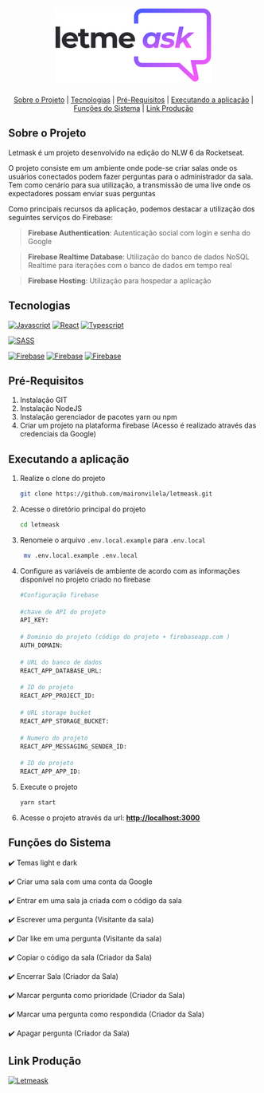 <h1 align="center">
    <img alt="Open Food" src="./src/assets/readme/logo.svg" />
    <br>
 </h1>
 <p align="center">
  <a href="#sobre-o-projeto">Sobre o Projeto</a> |
  <a href="#tecnologias">Tecnologias</a> | 
  <a href="#pré-requisitos">Pré-Requisitos</a>   |
  <a href="#executando-a-aplicação">Executando a aplicação</a>   |
  <a href="#funções-do-sistema">Funções do Sistema</a>   |
  <a href="#link-produção">Link Produção</a>   
</p> 

## Sobre o Projeto
Letmask é um projeto desenvolvido na edição do NLW 6 da Rocketseat.
 
O projeto consiste em um ambiente onde pode-se criar salas onde os usuários conectados podem fazer perguntas para o administrador da sala. Tem como cenário para sua utilização, a transmissão de uma live onde os expectadores possam enviar suas perguntas 

Como principais recursos da aplicação, podemos destacar a utilização dos seguintes serviços do Firebase:
>**Firebase Authentication**: Autenticação social com login e senha do Google

>**Firebase Realtime Database**: Utilização do banco de dados NoSQL Realtime para iterações com o banco de dados em tempo real 
 
>**Firebase Hosting**: Utilização para hospedar a aplicação

## Tecnologias

[![Javascript](https://img.shields.io/badge/Code-Javascript-FFFF00?&logo=javascript&logoColor=FFFF00)](https://developer.mozilla.org/pt-BR/docs/Web/JavaScript) 
[![React](https://img.shields.io/badge/Code-React-87CEFA?&logo=react)](https://pt-br.reactjs.org)
[![Typescript](https://img.shields.io/badge/Code-Typescript-1E90FF?&logo=typescript&logoColor=)](https://www.typescriptlang.org)

[![SASS](https://img.shields.io/badge/Styles-SASS-FF69B4?&logo=sass&logoColor=FF69B4)](https://sass-lang.com)

[![Firebase](https://img.shields.io/badge/Services-Firebases_Authentication-yellow?&logo=firebase&logoColor=yellow)](https://firebase.google.com/docs/auth?hl=pt)
[![Firebase](https://img.shields.io/badge/Services-Firebases_Realtime_Database-yellow?&logo=firebase&logoColor=yellow)](https://firebase.google.com/docs/database)
[![Firebase](https://img.shields.io/badge/Services-Firebases_Hosting-yellow?&logo=firebase&logoColor=yellow)](https://firebase.google.com/docs/hosting)
## Pré-Requisitos
1. Instalação GIT
2. Instalação NodeJS
3. Instalação gerenciador de pacotes yarn ou npm
4. Criar um projeto na plataforma firebase (Acesso é realizado através das credenciais da Google)
 
## Executando a aplicação

1. Realize o clone do projeto
    ```bash
    git clone https://github.com/maironvilela/letmeask.git
    ```
2. Acesse o diretório principal do projeto
    ```bash
    cd letmeask
    ```
3. Renomeie o arquivo `.env.local.example` para `.env.local`
   ```bash
    mv .env.local.example .env.local
    ```
4. Configure as variáveis de ambiente de acordo com as informações disponível no projeto criado no firebase

    ```bash
    #Configuração firebase

    #chave de API do projeto
    API_KEY: 

    # Dominio do projeto (código do projeto + firebaseapp.com )
    AUTH_DOMAIN: 

    # URL do banco de dados
    REACT_APP_DATABASE_URL: 

    # ID do projeto
    REACT_APP_PROJECT_ID:  

    # URL storage bucket
    REACT_APP_STORAGE_BUCKET:  

    # Numero do projeto
    REACT_APP_MESSAGING_SENDER_ID:  

    # ID do projeto
    REACT_APP_APP_ID:  
    ```

  5. Execute o projeto 
      ```bash
      yarn start
       ```

  6. Acesse o projeto através da url: [**http://localhost:3000**](http://localhost:3000) 

## Funções do Sistema
✔️ Temas light e dark

✔️ Criar uma sala com uma conta da Google

✔️ Entrar em uma sala ja criada com o código da sala

✔️ Escrever uma pergunta (Visitante da sala)

✔️ Dar like em uma pergunta (Visitante da sala)

✔️ Copiar o código da sala (Criador da Sala)

✔️ Encerrar Sala (Criador da Sala)

✔️ Marcar pergunta como prioridade (Criador da Sala)

✔️ Marcar uma pergunta como respondida (Criador da Sala)

✔️ Apagar pergunta (Criador da Sala)   

## Link Produção
 [![Letmeask](./src/assets/readme/home.png)](https://letmeask-609e9.firebaseapp.com/)


 
